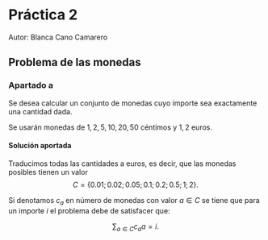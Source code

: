 # Práctica 2 

Autor: Blanca Cano Camarero 


## Problema de las monedas    

### Apartado a
Se desea calcular un conjunto de monedas cuyo importe sea exactamente una cantidad dada. 

Se usarán monedas de $1,2,5, 10, 20, 50$ céntimos y $1,2$ euros. 

#### Solución aportada 

Traducimos todas las cantidades a euros, es decir, que las monedas posibles tienen un valor 
$$C= \{0.01;  0.02; 0.05; 0.1; 0.2; 0.5; 1; 2\}.$$

Si denotamos $c_{a}$ en número de monedas con valor 
$a \in C$ se tiene que para un importe $i$ el problema debe de satisfacer que: 

$$\sum_{a \in C} c_a a = i.$$